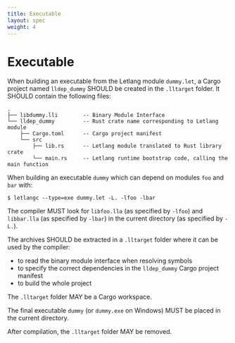 ```yaml
---
title: Executable
layout: spec
weight: 4
---
```


# Executable

When building an executable from the Letlang module `dummy.let`, a Cargo project
named `lldep_dummy` SHOULD be created in the `.lltarget` folder. It SHOULD
contain the following files:

```text
.
├── libdummy.lli        -- Binary Module Interface
└── lldep_dummy         -- Rust crate name corresponding to Letlang module
    ├── Cargo.toml      -- Cargo project manifest
    └── src
        ├── lib.rs      -- Letlang module translated to Rust library crate
        └── main.rs     -- Letlang runtime bootstrap code, calling the main function
```

When building an executable `dummy` which can depend on modules `foo` and `bar`
with:

```shell
$ letlangc --type=exe dummy.let -L. -lfoo -lbar
```

The compiler MUST look for `libfoo.lla` (as specified by `-lfoo`) and
`libbar.lla` (as specified by `-lbar`) in the current directory (as specified
by `-L.`).

The archives SHOULD be extracted in a `.lltarget` folder where it can be used by
the compiler:

 - to read the binary module interface when resolving symbols
 - to specify the correct dependencies in the `lldep_dummy` Cargo project manifest
 - to build the whole project

The `.lltarget` folder MAY be a Cargo workspace.

The final executable `dummy` (or `dummy.exe` on Windows) MUST be placed in the
current directory.

After compilation, the `.lltarget` folder MAY be removed.
